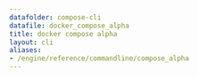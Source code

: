 ```yaml
---
datafolder: compose-cli
datafile: docker_compose_alpha
title: docker compose alpha
layout: cli
aliases:
- /engine/reference/commandline/compose_alpha
---
```


<!--
抱歉，此页面的内容是根据 Docker 源代码自动生成的。如果您想建议更改此处显示的文本，您需要通过搜索此仓库来找到该字符串：
https://github.com/docker/compose
-->
